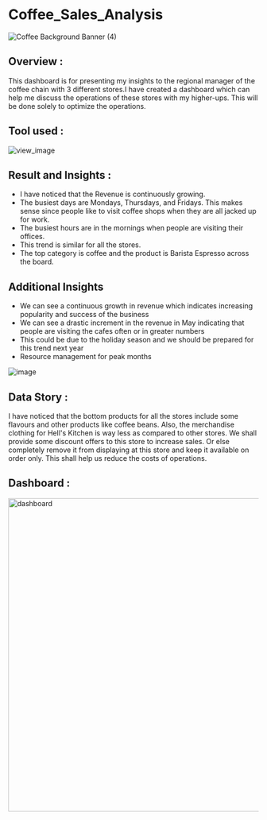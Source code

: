 # Coffee_Sales_Analysis
![Coffee Background Banner (4)](https://static.vecteezy.com/system/resources/previews/033/692/796/non_2x/coffee-cups-with-latte-art-on-wooden-table-top-view-multiple-cups-of-coffee-with-variety-of-coffee-drinks-overhead-view-ai-generated-free-photo.jpg)

## Overview : 
This dashboard is for presenting my insights to the regional manager of the coffee chain with 3 different stores.I have created a dashboard which can help me discuss the operations of these stores with my higher-ups. This will be done solely to optimize the operations.

## Tool used :
![view_image](https://logodix.com/logo/34636.png)

## Result and Insights :
- I have noticed that the Revenue is continuously growing.
- The busiest days are Mondays, Thursdays, and Fridays. This makes sense since people like to visit coffee shops when they are all jacked up for work.
- The busiest hours are in the mornings when people are visiting their offices.
- This trend is similar for all the stores.
- The top category is coffee and the product is Barista Espresso across the board.

## Additional Insights
- We can see a continuous growth in revenue which indicates increasing popularity and success of the business
- We can see a drastic increment in the revenue in May indicating that people are visiting the cafes often or in greater numbers
- This could be due to the  holiday season and we should be prepared for this trend next year
- Resource management for peak months

![image](https://github.com/user-attachments/assets/16df1cba-d0fe-4dba-a1a9-e1e330c58dbf)

## Data Story :
I have noticed that the bottom products for all the stores include some flavours and other products like coffee beans. Also, the merchandise clothing for Hell's Kitchen is way less as compared to other stores. We shall provide some discount offers to this store to increase sales. Or else completely remove it from displaying at this store and keep it available on order only. This shall help us reduce the costs of operations.


## Dashboard :
<img width="1089" height="631" alt="dashboard" src="https://github.com/user-attachments/assets/4fecce59-f2ff-43ef-9496-29458fca5087" />
